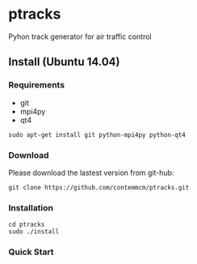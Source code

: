 # ptracks
Pyhon track generator for air traffic control 

## Install (Ubuntu 14.04)


### Requirements

 * git
 * mpi4py
 * qt4

```
sudo apt-get install git python-mpi4py python-qt4
```

### Download

Please download the lastest version from git-hub:

```
git clone https://github.com/contemmcm/ptracks.git
```

### Installation


```
cd ptracks
sudo ./install
```

### Quick Start

